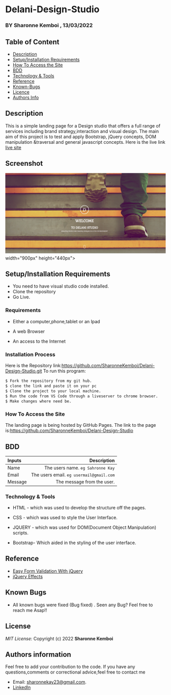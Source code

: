 # Delani-Design-Studio
### BY Sharonne Kemboi , 13/03/2022
## Table of Content

+ [Description](#description)
+ [Setup/Installation Requirements](#setup/installationrequirements)
+ [How To Access the Site](#howtoaccessthesite)
+ [BDD](#bdd)
+ [Technology & Tools](#technology&tools)
+ [Reference](#reference)
+ [Known-Bugs](#knownbugs)
+ [Licence](#licence)
+ [Authors Info](#authors-info)

## Description

This is a simple landing page for a Design studio that offers a full range of services including brand strategy,interaction and visual design. The main aim of this project is to test and apply Bootstrap, jQuery concepts, DOM manipulation &traversal and general javascript concepts. Here is the live link[ live site]()

## Screenshot
<img src="https://github.com/SharonneKemboi/Delani-Design-Studio/blob/master/images/delani%20sc.png"> width="900px" height="440px">


## Setup/Installation Requirements
* You need to have visual studio code installed.
* Clone the repository
* Go Live.

### Requirements

* Either a computer,phone,tablet or an Ipad

* A web Browser

* An access to the Internet

### Installation Process
Here is the Repository link:https://github.com/SharonneKemboi/Delani-Design-Studio.git
To run this program:

```
$ Fork the repository from my git hub.
$ clone the link and paste it on your pc
$ Clone the project to your local machine.
$ Run the code from VS Code through a liveserver to chrome browser.
$ Make changes where need be.

```

### How To Access the Site
The landing page is being hosted by GitHub Pages. The link to the page is:https://github.com/SharonneKemboi/Delani-Design-Studio

## BDD
| Inputs |  Description |
| :---         |          ---: |
| Name   | The users name. `eg Sahronne Kay`|
| Email     | The users email. ``eg usermail@gmail.com``   |
| Message    | The message from the user.   |

### Technology & Tools
* HTML - which was used to develop the structure off the pages.

* CSS - which was used to style the User Interface.

* JQUERY - which was used for DOM(Document Object Manipulation) scripts.

* Bootstrap- Which aided in the styling of  the user interface.


## Reference
* [Easy Form Validation With jQuery](https://code.tutsplus.com/tutorials/easy-form-validation-with-jquery--cms-33096)
* [jQuery Effects](https://www.w3schools.com/jquery/jquery_hide_show.asp)

## Known Bugs
* All known bugs were fixed (Bug fixed) . Seen any Bug? Feel free to reach me Asap!!

## License
 *MIT License:*
 Copyright (c) 2022 **Sharonne Kemboi**


## Authors information
Feel free to add your contribution to the code.
If you have any questions,comments or correctional advice,feel free to contact me
* Email: sharonnekay23@gmail.com.
* [LinkedIn](https://www.linkedin.com/in/sharonne-vanessa-kemboi-a118bb135)

